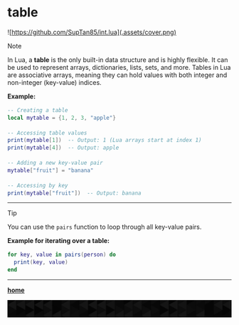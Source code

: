# table

![https://github.com/SupTan85/int.lua](.assets/cover.png)

>[!NOTE]
In Lua, a **table** is the only built-in data structure and is highly flexible. It can be used to represent arrays, dictionaries, lists, sets, and more. Tables in Lua are associative arrays, meaning they can hold values with both integer and non-integer (key-value) indices.

**Example:**

```lua
-- Creating a table
local mytable = {1, 2, 3, "apple"}

-- Accessing table values
print(mytable[1])  -- Output: 1 (Lua arrays start at index 1)
print(mytable[4])  -- Output: apple

-- Adding a new key-value pair
mytable["fruit"] = "banana"

-- Accessing by key
print(mytable["fruit"])  -- Output: banana
```

---

>[!TIP]
You can use the `pairs` function to loop through all key-value pairs.

**Example for iterating over a table:**

```lua
for key, value in pairs(person) do
  print(key, value)
end
```

---

[**home**](../README.md)

![end](.assets/bar.png)
